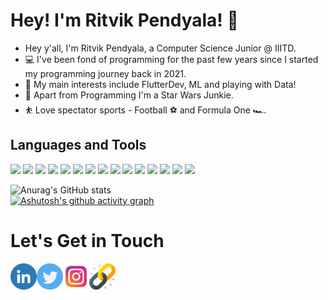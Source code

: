 # Hey! I'm Ritvik Pendyala! 👋
-  Hey y'all, I'm Ritvik Pendyala, a Computer Science Junior @ IIITD.
- 💻 I've been fond of programming for the past few years since I started my programming journey back in 2021.
- 🤖 My main interests include FlutterDev, ML and playing with Data!
- 🔭 Apart from Programming I'm a Star Wars Junkie.
- ⛹️ Love spectator sports - Football ⚽️ and Formula One 🏎.
## Languages and Tools 
<img src="https://img.shields.io/badge/Java-ED8B00?style=for-the-badge&logo=java&logoColor=white">
<img src="https://img.shields.io/badge/Python-14354C?style=for-the-badge&logo=python&logoColor=white">
<img src="https://img.shields.io/badge/C-00599C?style=for-the-badge&logo=c&logoColor=white">
<img src="https://img.shields.io/badge/C%2B%2B-00599C?style=for-the-badge&logo=c%2B%2B&logoColor=white">
<img src="https://img.shields.io/badge/HTML5-E34F26?style=for-the-badge&logo=html5&logoColor=white">
<img src="https://img.shields.io/badge/CSS3-1572B6?style=for-the-badge&logo=css3&logoColor=white">
<img src="https://img.shields.io/badge/JavaScript-323330?style=for-the-badge&logo=javascript&logoColor=F7DF1E">
<img src="https://img.shields.io/badge/Bootstrap-563D7C?style=for-the-badge&logo=bootstrap&logoColor=white">
<img src="https://img.shields.io/badge/Vercel-000000?style=for-the-badge&logo=vercel&logoColor=white">
<img src="https://img.shields.io/badge/MySQL-00000F?style=for-the-badge&logo=mysql&logoColor=white">
<img src="https://img.shields.io/badge/PostgreSQL-316192?style=for-the-badge&logo=postgresql&logoColor=white">
<img src="https://img.shields.io/badge/Express.js-404D59?style=for-the-badge">
<img src="https://img.shields.io/badge/Flask-000000?style=for-the-badge&logo=flask&logoColor=white">
<img src="https://img.shields.io/badge/Flutter-02569B?style=for-the-badge&logo=flutter&logoColor=white">
<img src="https://img.shields.io/badge/Markdown-000000?style=for-the-badge&logo=markdown&logoColor=white">

![Anurag's GitHub stats](https://github-readme-stats-lovat-gamma-49.vercel.app/api?username=pendi1901&count_private=true&show_icons=true&theme=midnight-purple)
</br>
[![Ashutosh's github activity graph](https://activity-graph.herokuapp.com/graph?username=pendi1901&bg_color=000000&color=ffffff&line=8700f5&point=f5f5f5&area=true&hide_border=true)](https://github.com/ashutosh00710/github-readme-activity-graph)


# Let's Get in Touch

<a href="https://www.linkedin.com/in/ritvik-pendyala-271425200/" target="_blank"><img align="left" src="images/linkedin.png" alt="Ritvik Pendyala - LinkedIn" width="42px"/></a>
<a href="https://twitter.com/pendi1901" target="_blank"><img align="left" src="images/twitter.png" alt="Ritvik Pendyala - Twitter" width="42px"/></a>
<a href="https://www.instagram.com/pendi_1901/" target="_blank"><img align="left" src="images/INSTAGRAM.png" alt="Ritvik Pendyala - Instagram" width="42px"/></a>
<a href="https://ritvikpendyala.vercel.app/" target="_blank"><img align="left" src="images/link.png" alt="Ritvik Pendyala - Personal Website" width="42px"/></a>
